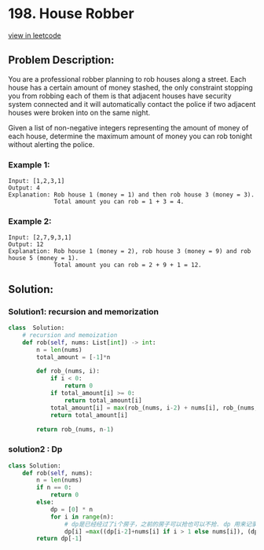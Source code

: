# 198. House Robber
[view in leetcode](https://leetcode.com/problems/house-robber/)

## Problem  Description:
You are a professional robber planning to rob houses along a street. Each house has a certain amount of money stashed, the only constraint stopping you from robbing each of them is that adjacent houses have security system connected and it will automatically contact the police if two adjacent houses were broken into on the same night.

Given a list of non-negative integers representing the amount of money of each house, determine the maximum amount of money you can rob tonight without alerting the police.

### Example 1:

    Input: [1,2,3,1]
    Output: 4
    Explanation: Rob house 1 (money = 1) and then rob house 3 (money = 3).
                 Total amount you can rob = 1 + 3 = 4.
### Example 2:

    Input: [2,7,9,3,1]
    Output: 12
    Explanation: Rob house 1 (money = 2), rob house 3 (money = 9) and rob house 5 (money = 1).
                 Total amount you can rob = 2 + 9 + 1 = 12.

## Solution:
### Solution1: recursion and memorization
```python
class  Solution:
    # recursion and memoization
    def rob(self, nums: List[int]) -> int:
        n = len(nums)
        total_amount = [-1]*n

        def rob_(nums, i):
            if i < 0:
                return 0
            if total_amount[i] >= 0:
                return total_amount[i]
            total_amount[i] = max(rob_(nums, i-2) + nums[i], rob_(nums, i-1))
            return total_amount[i]

        return rob_(nums, n-1)
```

### solution2 : Dp
```python
class Solution:
    def rob(self, nums):
        n = len(nums)
        if n == 0:
            return 0
        else:
            dp = [0] * n
            for i in range(n):
                # dp是已经经过了i个房子，之前的房子可以抢也可以不抢. dp 用来记录之前经过房子的最大值
                dp[i] =max((dp[i-2]+nums[i] if i > 1 else nums[i]), (dp[i-1] if i > 0 else 0))
        return dp[-1]
```
